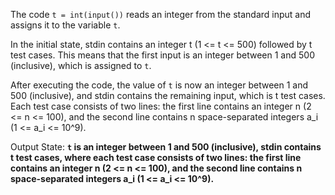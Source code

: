 The code `t = int(input())` reads an integer from the standard input and assigns it to the variable `t`. 

In the initial state, stdin contains an integer t (1 <= t <= 500) followed by t test cases. This means that the first input is an integer between 1 and 500 (inclusive), which is assigned to `t`.

After executing the code, the value of `t` is now an integer between 1 and 500 (inclusive), and stdin contains the remaining input, which is t test cases. Each test case consists of two lines: the first line contains an integer n (2 <= n <= 100), and the second line contains n space-separated integers a_i (1 <= a_i <= 10^9).

Output State: **`t` is an integer between 1 and 500 (inclusive), stdin contains t test cases, where each test case consists of two lines: the first line contains an integer n (2 <= n <= 100), and the second line contains n space-separated integers a_i (1 <= a_i <= 10^9).**